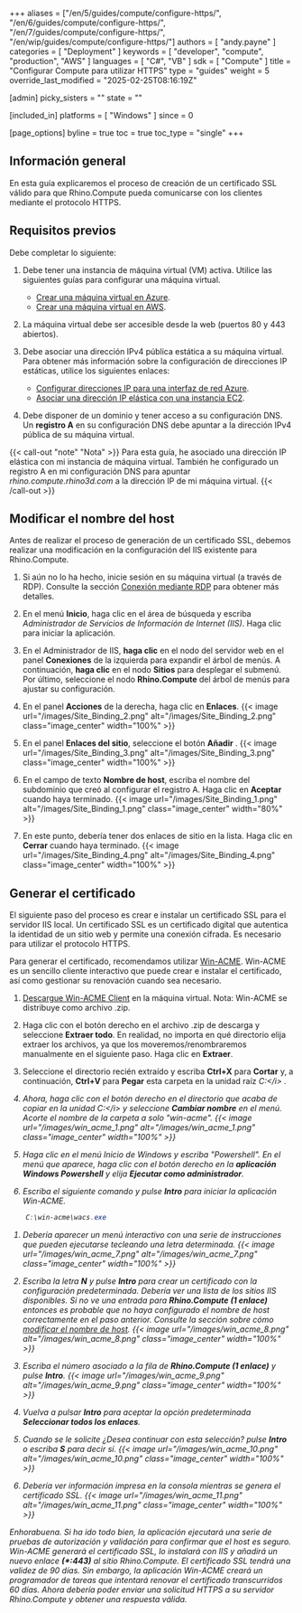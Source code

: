 ﻿+++
aliases = ["/en/5/guides/compute/configure-https/", "/en/6/guides/compute/configure-https/", "/en/7/guides/compute/configure-https/", "/en/wip/guides/compute/configure-https/"]
authors = [ "andy.payne" ]
categories = [ "Deployment" ]
keywords = [ "developer", "compute", "production", "AWS" ]
languages = [ "C#", "VB" ]
sdk = [ "Compute" ]
title = "Configurar Compute para utilizar HTTPS"
type = "guides"
weight = 5
override_last_modified = "2025-02-25T08:16:19Z"

[admin]
picky_sisters = ""
state = ""

[included_in]
platforms = [ "Windows" ]
since = 0

[page_options]
byline = true
toc = true
toc_type = "single"
+++

## Información general

En esta guía explicaremos el proceso de creación de un certificado SSL válido para que Rhino.Compute pueda comunicarse con los clientes mediante el protocolo HTTPS.

## Requisitos previos

Debe completar lo siguiente:

1. Debe tener una instancia de máquina virtual (VM) activa. Utilice las siguientes guías para configurar una máquina virtual.

    * [Crear una máquina virtual en Azure](../creating-an-Azure-VM).
    * [Crear una máquina virtual en AWS](../creating-an-aws-vm).

1. La máquina virtual debe ser accesible desde la web (puertos 80 y 443 abiertos).

1. Debe asociar una dirección IPv4 pública estática a su máquina virtual. Para obtener más información sobre la configuración de direcciones IP estáticas, utilice los siguientes enlaces:
    * [Configurar direcciones IP para una interfaz de red Azure](https://learn.microsoft.com/en-us/azure/virtual-network/ip-services/virtual-network-network-interface-addresses?tabs=nic-address-portal#add-ip-addresses).
    * [Asociar una dirección IP elástica con una instancia EC2](https://docs.aws.amazon.com/AWSEC2/latest/UserGuide/elastic-ip-addresses-eip.html).

1. Debe disponer de un dominio y tener acceso a su configuración DNS. Un **registro A** en su configuración DNS debe apuntar a la dirección IPv4 pública de su máquina virtual.

{{< call-out "note" "Nota" >}}
Para esta guía, he asociado una dirección IP elástica con mi instancia de máquina virtual. También he configurado un registro A en mi configuración DNS para apuntar *rhino.compute.rhino3d.com* a la dirección IP de mi máquina virtual.
{{< /call-out >}}

## Modificar el nombre del host

Antes de realizar el proceso de generación de un certificado SSL, debemos realizar una modificación en la configuración del IIS existente para Rhino.Compute.

1. Si aún no lo ha hecho, inicie sesión en su máquina virtual (a través de RDP). Consulte la sección [Conexión mediante RDP](../deploy-to-iis/#connect-via-rdp) para obtener más detalles.

1. En el menú **Inicio**, haga clic en el área de búsqueda y escriba *Administrador de Servicios de Información de Internet (IIS)*. Haga clic para iniciar la aplicación.

1. En el Administrador de IIS, **haga clic** en el nodo del servidor web en el panel **Conexiones** de la izquierda para expandir el árbol de menús. A continuación, **haga clic** en el nodo **Sitios** para desplegar el submenú. Por último, seleccione el nodo **Rhino.Compute** del árbol de menús para ajustar su configuración.

1. En el panel **Acciones** de la derecha, haga clic en **Enlaces**. {{< image url="/images/Site_Binding_2.png" alt="/images/Site_Binding_2.png" class="image_center" width="100%" >}}

1. En el panel **Enlaces del sitio**, seleccione el botón **Añadir** . {{< image url="/images/Site_Binding_3.png" alt="/images/Site_Binding_3.png" class="image_center" width="100%" >}}

1. En el campo de texto **Nombre de host**, escriba el nombre del subdominio que creó al configurar el registro A. Haga clic en **Aceptar** cuando haya terminado.
{{< image url="/images/Site_Binding_1.png" alt="/images/Site_Binding_1.png" class="image_center" width="80%" >}}

1. En este punto, debería tener dos enlaces de sitio en la lista. Haga clic en **Cerrar** cuando haya terminado. {{< image url="/images/Site_Binding_4.png" alt="/images/Site_Binding_4.png" class="image_center" width="100%" >}}

## Generar el certificado

El siguiente paso del proceso es crear e instalar un certificado SSL para el servidor IIS local. Un certificado SSL es un certificado digital que autentica la identidad de un sitio web y permite una conexión cifrada. Es necesario para utilizar el protocolo HTTPS.

Para generar el certificado, recomendamos utilizar [Win-ACME](https://www.win-acme.com/). Win-ACME es un sencillo cliente interactivo que puede crear e instalar el certificado, así como gestionar su renovación cuando sea necesario.

1. [Descargue Win-ACME Client](https://github.com/win-acme/win-acme/releases/download/v2.2.2.1449/win-acme.v2.2.2.1449.x64.pluggable.zip) en la máquina virtual. Nota: Win-ACME se distribuye como archivo .zip.

1. Haga clic con el botón derecho en el archivo .zip de descarga y seleccione **Extraer todo**. En realidad, no importa en qué directorio elija extraer los archivos, ya que los moveremos/renombraremos manualmente en el siguiente paso. Haga clic en **Extraer**.

1. Seleccione el directorio recién extraído y escriba **Ctrl+X** para **Cortar** y, a continuación, **Ctrl+V** para **Pegar** esta carpeta en la unidad raíz <i>C:\</i> . 

1. Ahora, haga clic con el botón derecho en el directorio que acaba de copiar en la unidad <i>C:\</i> y seleccione **Cambiar nombre** en el menú. Acorte el nombre de la carpeta a solo *"win-acme"*. 
{{< image url="/images/win_acme_1.png" alt="/images/win_acme_1.png" class="image_center" width="100%" >}}

1. Haga clic en el menú Inicio de Windows y escriba "Powershell". En el menú que aparece, haga clic con el botón derecho en la **aplicación Windows Powershell** y elija **Ejecutar como administrador**.

1. Escriba el siguiente comando y pulse **Intro** para iniciar la aplicación Win-ACME.
```powershell
    C:\win-acme\wacs.exe
```
1. Debería aparecer un menú interactivo con una serie de instrucciones que pueden ejecutarse tecleando una letra determinada.
{{< image url="/images/win_acme_7.png" alt="/images/win_acme_7.png" class="image_center" width="100%" >}} 

1. Escriba la letra **N** y pulse **Intro** para crear un certificado con la configuración predeterminada. Debería ver una lista de los sitios IIS disponibles. Si no ve una entrada para **Rhino.Compute (1 enlace)** entonces es probable que no haya configurado el nombre de host correctamente en el paso anterior. Consulte la sección sobre cómo [modificar el nombre de host](#modify-the-host-name).
{{< image url="/images/win_acme_8.png" alt="/images/win_acme_8.png" class="image_center" width="100%" >}} 

1. Escriba el número asociado a la fila de **Rhino.Compute (1 enlace)** y pulse **Intro**.
{{< image url="/images/win_acme_9.png" alt="/images/win_acme_9.png" class="image_center" width="100%" >}} 

1. Vuelva a pulsar **Intro** para aceptar la opción predeterminada **Seleccionar todos los enlaces**.

1. Cuando se le solicite *¿Desea continuar con esta selección?* pulse **Intro** o escriba **S** para decir sí.
{{< image url="/images/win_acme_10.png" alt="/images/win_acme_10.png" class="image_center" width="100%" >}} 

1. Debería ver información impresa en la consola mientras se genera el certificado SSL.
{{< image url="/images/win_acme_11.png" alt="/images/win_acme_11.png" class="image_center" width="100%" >}} 

Enhorabuena. Si ha ido todo bien, la aplicación ejecutará una serie de pruebas de autorización y validación para confirmar que el host es seguro. Win-ACME generará el certificado SSL, lo instalará con IIS y añadirá un nuevo enlace **(*:443)** al sitio Rhino.Compute. El certificado SSL tendrá una validez de 90 días. Sin embargo, la aplicación Win-ACME creará un programador de tareas que intentará renovar el certificado transcurridos 60 días. Ahora debería poder enviar una solicitud HTTPS a su servidor Rhino.Compute y obtener una respuesta válida.

<br>
